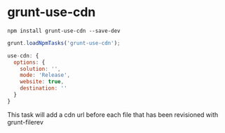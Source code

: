 grunt-use-cdn
=====================

```shell
npm install grunt-use-cdn --save-dev
```

```js
grunt.loadNpmTasks('grunt-use-cdn');
```

```js
use-cdn: {
  options: {
    solution: '',
    mode: 'Release',
    website: true,
    destination: ''
  }
}
```
This task will add a cdn url before each file that has been revisioned with grunt-filerev
